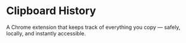 # Clipboard History

A Chrome extension that keeps track of everything you copy — safely, locally, and instantly accessible.
